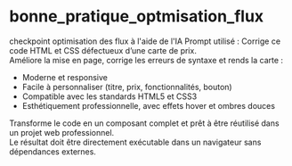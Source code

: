 # bonne_pratique_optmisation_flux
checkpoint optimisation des flux à l'aide de l'IA
Prompt utilisé :
Corrige ce code HTML et CSS défectueux d’une carte de prix.  
Améliore la mise en page, corrige les erreurs de syntaxe et rends la carte :
- Moderne et responsive  
- Facile à personnaliser (titre, prix, fonctionnalités, bouton)  
- Compatible avec les standards HTML5 et CSS3  
- Esthétiquement professionnelle, avec effets hover et ombres douces  

Transforme le code en un composant complet et prêt à être réutilisé dans un projet web professionnel.  
Le résultat doit être directement exécutable dans un navigateur sans dépendances externes.
